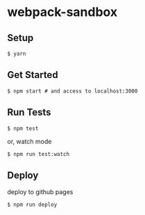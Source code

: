 # webpack-sandbox

## Setup

```
$ yarn
```

## Get Started

```
$ npm start # and access to localhost:3000
```

## Run Tests

```
$ npm test
```

or, watch mode

```
$ npm run test:watch
```

## Deploy

deploy to github pages

```
$ npm run deploy
```
